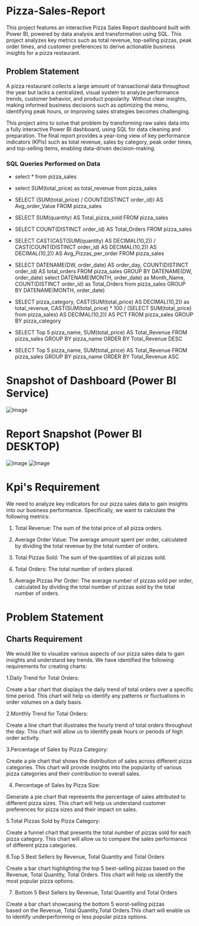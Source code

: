 # Pizza-Sales-Report
This project features an interactive Pizza Sales Report dashboard built with Power BI, powered by data analysis and transformation using SQL. This project analyzes key metrics such as total revenue, top-selling pizzas, peak order times, and customer preferences to derive actionable business insights for a pizza restaurant.


## Problem Statement

A pizza restaurant collects a large amount of transactional data throughout the year but lacks a centralized, visual system to analyze performance trends, customer behavior, and product popularity. Without clear insights, making informed business decisions such as optimizing the menu, identifying peak hours, or improving sales strategies becomes challenging.

This project aims to solve that problem by transforming raw sales data into a fully interactive Power BI dashboard, using SQL for data cleaning and preparation. The final report provides a year-long view of key performance indicators (KPIs) such as total revenue, sales by category, peak order times, and top-selling items, enabling data-driven decision-making.


### SQL Queries Performed on Data
- select * from pizza_sales
- select SUM(total_price) as total_revenue from pizza_sales
- SELECT (SUM(total_price) / COUNT(DISTINCT order_id)) AS Avg_order_Value FROM pizza_sales
- SELECT SUM(quantity) AS Total_pizza_sold FROM pizza_sales
- SELECT COUNT(DISTINCT order_id) AS Total_Orders FROM pizza_sales
- SELECT CAST(CAST(SUM(quantity) AS DECIMAL(10,2)) / CAST(COUNT(DISTINCT order_id) AS DECIMAL(10,2)) AS DECIMAL(10,2)) AS Avg_Pizzas_per_order FROM pizza_sales

- SELECT DATENAME(DW, order_date) AS order_day, COUNT(DISTINCT order_id) AS total_orders FROM pizza_sales GROUP BY DATENAME(DW, order_date) select DATENAME(MONTH, order_date) as Month_Name, COUNT(DISTINCT order_id) as Total_Orders from pizza_sales GROUP BY DATENAME(MONTH, order_date)

- SELECT pizza_category, CAST(SUM(total_price) AS DECIMAL(10,2)) as total_revenue,
CAST(SUM(total_price) * 100 / (SELECT SUM(total_price) from pizza_sales) AS DECIMAL(10,2)) AS PCT
FROM pizza_sales
GROUP BY pizza_category

- SELECT Top 5 pizza_name, SUM(total_price) AS Total_Revenue
FROM pizza_sales
GROUP BY pizza_name
ORDER BY Total_Revenue DESC

- SELECT Top 5 pizza_name, SUM(total_price) AS Total_Revenue
FROM pizza_sales
GROUP BY pizza_name
ORDER BY Total_Revenue ASC





# Snapshot of Dashboard (Power BI Service)

![Image](https://github.com/user-attachments/assets/782d2b92-1f62-4ca3-9d5b-02755b9ac7bb)

 
 # Report Snapshot (Power BI DESKTOP)

 
![Image](https://github.com/user-attachments/assets/ed494883-fde1-4bbb-85e1-c819ace40eae)
![Image](https://github.com/user-attachments/assets/ff0ed905-a18a-4a6e-9462-4d7d5001cbd3)

# Kpi's Requirement

We need to analyze key indicators for our pizza sales data to gain insights into our business performance. Specifically, we want to calculate the following metrics:

1. Total Revenue: The sum of the total price of all pizza orders.

2. Average Order Value: The average amount spent per order, calculated by dividing the total revenue by the total number of orders.

3. Total Pizzas Sold: The sum of the quantities of all pizzas sold.

4. Total Orders: The total number of orders placed.

5. Average Pizzas Per Order: The average number of pizzas sold per order, calculated by dividing the total number of pizzas sold by the total number of orders.

# Problem Statement
## Charts Requirement

We would like to visualize various aspects of our pizza sales data to gain insights and understand key trends. We have identified the following requirements for creating charts:

1.Daily Trend for Total Orders:

Create a bar chart that displays the daily trend of total orders over a specific time period. This chart will help us identify any patterns or fluctuations in order volumes on a daily basis.

2.Monthly Trend for Total Orders:

Create a line chart that illustrates the hourly trend of total orders throughout the day. This chart will allow us to identify peak hours or periods of high order activity.

3.Percentage of Sales by Pizza Category:

Create a pie chart that shows the distribution of sales across different pizza categories. This chart will provide insights into the popularity of various pizza categories and their contribution to overall sales.

4. Percentage of Sales by Pizza Size:

Generate a pie chart that represents the percentage of sales attributed to different pizza sizes. This chart will help us understand customer preferences for pizza sizes and their impact on sales.

5.Total Pizzas Sold by Pizza Category:

Create a funnel chart that presents the total number of pizzas sold for each pizza category. This chart will allow us to compare the sales performance of different pizza categories.

6.Top 5 Best Sellers by Revenue, Total Quantity and Total Orders

Create a bar chart highlighting the top 5 best-selling pizzas based on the Revenue, Total Quantity, Total Orders. This chart will help us identify the most popular pizza options.

7. Bottom 5 Best Sellers by Revenue, Total Quantity and Total Orders

Create a bar chart showcasing the bottom 5 worst-selling pizzas based on the Revenue, Total Quantity,Total Orders.This chart will enable us to identify underperforming or less popular pizza options.
